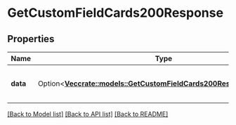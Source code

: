 # GetCustomFieldCards200Response

## Properties

Name | Type | Description | Notes
------------ | ------------- | ------------- | -------------
**data** | Option<[**Vec<crate::models::GetCustomFieldCards200ResponseDataInner>**](getCustomFieldCards_200_response_data_inner.md)> | A list of card custom field values. | [optional]

[[Back to Model list]](../README.md#documentation-for-models) [[Back to API list]](../README.md#documentation-for-api-endpoints) [[Back to README]](../README.md)


